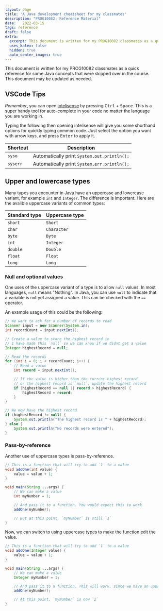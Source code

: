 ```yaml
---
layout: page
title: "A Java development cheatsheet for my classmates" 
description: "PROG10082: Reference Material"
date:   2022-03-15
tags: reference
draft: false
extra:
  excerpt: This document is written for my PROG10082 classmates as a quick reference for some Java concepts that were skipped over in the course.
  uses_katex: false
  hidden: true
  auto_center_images: true
---
```


This document is written for my PROG10082 classmates as a quick reference for some Java concepts that were skipped over in the course. This document may be updated as needed.

## VSCode Tips

*Remember*, you can open [intelisense](https://code.visualstudio.com/docs/editor/intellisense) by pressing <kbd>Ctrl</kbd> + <kbd>Space</kbd>. This is a super handy tool for auto-complete in your code no matter the language you are working in.

Typing the following then opening intelisense will give you some shorthand options for quickly typing common code. Just select the option you want with arrow keys, and press <kbd>Enter</kbd> to apply it.

| Shortcut | Description                                 |
|----------|---------------------------------------------|
| `syso`   | Automatically print `System.out.println();` |
| `syserr` | Automatically print `System.err.println();` |

## Upper and lowercase types

Many types you encounter in Java have an uppercase and lowercase variant, for example `int` and `Integer`. The difference is important. Here are the avalible uppercase variants of common types:

| Standard type | Uppercase type |
|---------------|----------------|
| `short`       | `Short`        |
| `char`        | `Character`    |
| `byte`        | `Byte`         |
| `int`         | `Integer`      |
| `double`      | `Double`       |
| `float`       | `Float`        |
| `long`        | `Long`         |

### Null and optional values

One uses of the uppercase variant of a type is to allow `null` values. In most languages, `null` means "Nothing". In Java, you can use `null` to indicate that a variable is not yet assigned a value. This can be checked with the `==` operator.

An example usage of this could be the following:

```java
// We want to ask for a number of records to read
Scanner input = new Scanner(System.in);
int recordCount = input.nextInt();

// Create a value to store the highest record in
// I have made this `null` so we can know if we didnt get a value
Integer highestRecord = null;

// Read the records
for (int i = 0; i < recordCount; i++) {
    // Read a value
    int record = input.nextInt();

    // If the value is higher than the current highest record
    // or the highest record is `null`, update the highest record
    if (highestRecord == null || record > highestRecord) {
        highestRecord = record;
    }
}

// We now have the highest record
if (highestRecord != null) {
    System.out.println("The highest record is " + highestRecord);
} else {
    System.out.println("No records were entered");
}
```

### Pass-by-reference

Another use of uppercase types is pass-by-reference. 

```java
// This is a function that will try to add `1` to a value
void addOne(int value) {
    value = value + 1;
}

void main(String ...args) {
    // We can make a value
    int myNumber = 1;

    // And pass it to a function. You would expect this to work
    addOne(myNumber);

    // But at this point, `myNumber` is still `1`
}
```

Now, we can switch to using uppercase types to make the function edit the value.

```java
// This is a function that will try to add `1` to a value
void addOne(Integer value) {
    value = value + 1;
}

void main(String ...args) {
    // We can make a value
    Integer myNumber = 1;

    // And pass it to a function. This will work, since we have an upprcase type
    addOne(myNumber);

    // At this point, `myNumber` is now `2`
}
```

